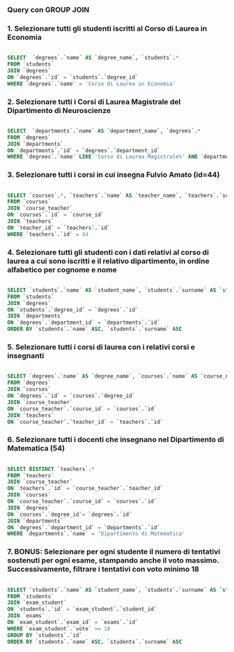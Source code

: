 ### Query con GROUP JOIN

### 1. Selezionare tutti gli studenti iscritti al Corso di Laurea in Economia

```SQL

SELECT  `degrees`.`name` AS `degree_name`, `students`.*
FROM `students`
JOIN `degrees`
ON `degrees`.`id` = `students`.`degree_id`
WHERE `degrees`.`name` = 'Corso di Laurea in Economia'

```

### 2. Selezionare tutti i Corsi di Laurea Magistrale del Dipartimento di Neuroscienze

```SQL

SELECT  `departments`.`name` AS `department_name`, `degrees`.*
FROM `degrees`
JOIN `departments`
ON `departments`.`id` = `degrees`.`department_id`
WHERE `degrees`.`name` LIKE 'Corso di Laurea Magistrale%' AND `departments`.`name` = 'Dipartimento di Neuroscienze'

```

### 3. Selezionare tutti i corsi in cui insegna Fulvio Amato (id=44)

```SQL

SELECT `courses`.*, `teachers`.`name` AS `teacher_name`, `teachers`.`surname` AS `teacher_surname`, `teachers`.`id` AS `teacher_id`
FROM `courses`
JOIN `course_teacher`
ON `courses`.`id` = `course_id`
JOIN `teachers`
ON `teacher_id` = `teachers`.`id`
WHERE `teachers`.`id` = 44

```

### 4. Selezionare tutti gli studenti con i dati relativi al corso di laurea a cui sono iscritti e il relativo dipartimento, in ordine alfabetico per cognome e nome

```SQL

SELECT `students`.`name` AS `student_name`, `students`.`surname` AS `student_surname`, `departments`.`name` AS `department_name`, `degrees`.*
FROM `students`
JOIN `degrees`
ON `students`.`degree_id` = `degrees`.`id`
JOIN `departments`
ON `degrees`.`department_id` = `departments`.`id`
ORDER BY `students`.`name` ASC, `students`.`surname` ASC

```

### 5. Selezionare tutti i corsi di laurea con i relativi corsi e insegnanti

```SQL

SELECT `degrees`.`name` AS `degree_name`, `courses`.`name` AS `course_name`, `teachers`.`name` AS `teacher_name`, `teachers`.`surname` AS `teacher_surname`
FROM `degrees`
JOIN `courses`
ON `degrees`.`id` = `courses`.`degree_id`
JOIN `course_teacher`
ON `course_teacher`.`course_id` = `courses`.`id`
JOIN `teachers`
ON `course_teacher`.`teacher_id` = `teachers`.`id`

```

### 6. Selezionare tutti i docenti che insegnano nel Dipartimento di Matematica (54)

```SQL

SELECT DISTINCT `teachers`.*
FROM `teachers`
JOIN `course_teacher`
ON `teachers`.`id` = `course_teacher`.`teacher_id`
JOIN `courses`
ON `course_teacher`.`course_id` = `courses`.`id`
JOIN `degrees`
ON `courses`.`degree_id`= `degrees`.`id`
JOIN `departments`
ON `degrees`.`department_id` = `departments`.`id`
WHERE `departments`.`name` = 'Dipartimento di Matematica'

```

### 7. BONUS: Selezionare per ogni studente il numero di tentativi sostenuti per ogni esame, stampando anche il voto massimo. Successivamente, filtrare i tentativi con voto minimo 18

```SQL

SELECT `students`.`name` AS `student_name`, `students`.`surname` AS `student_surname`, COUNT(`exam_student`.`exam_id`) AS `attempts`, MAX(`exam_student`.`vote`)
FROM `students`
JOIN `exam_student`
ON `students`.`id` = `exam_student`.`student_id`
JOIN `exams`
ON `exam_student`.`exam_id` = `exams`.`id`
WHERE `exam_student`.`vote` >= 18
GROUP BY `students`.`id`
ORDER BY `students`.`name` ASC, `students`.`surname` ASC

```